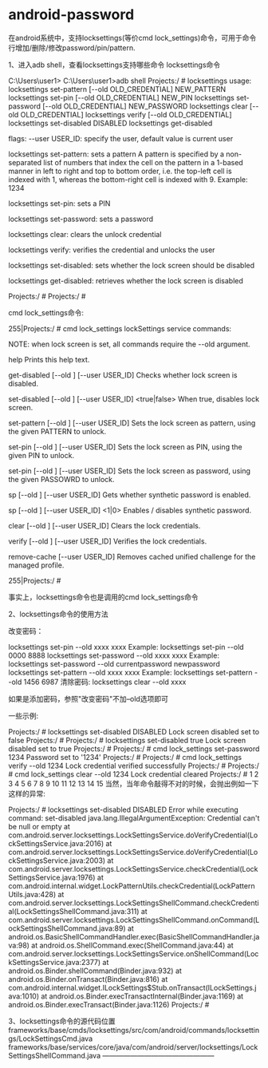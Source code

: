 # android-password
在android系统中，支持locksettings(等价cmd lock_settings)命令，可用于命令行增加/删除/修改password/pin/pattern.

1、进入adb shell，查看locksettings支持哪些命令
locksettings命令

C:\Users\user1>
C:\Users\user1>adb shell
Projects:/ # locksettings
usage: locksettings set-pattern [--old OLD_CREDENTIAL] NEW_PATTERN
       locksettings set-pin [--old OLD_CREDENTIAL] NEW_PIN
       locksettings set-password [--old OLD_CREDENTIAL] NEW_PASSWORD
       locksettings clear [--old OLD_CREDENTIAL]
       locksettings verify [--old OLD_CREDENTIAL]
       locksettings set-disabled DISABLED
       locksettings get-disabled

flags:
       --user USER_ID: specify the user, default value is current user

locksettings set-pattern: sets a pattern
    A pattern is specified by a non-separated list of numbers that index the cell
    on the pattern in a 1-based manner in left to right and top to bottom order,
    i.e. the top-left cell is indexed with 1, whereas the bottom-right cell
    is indexed with 9. Example: 1234

locksettings set-pin: sets a PIN

locksettings set-password: sets a password

locksettings clear: clears the unlock credential

locksettings verify: verifies the credential and unlocks the user

locksettings set-disabled: sets whether the lock screen should be disabled

locksettings get-disabled: retrieves whether the lock screen is disabled

Projects:/ #
Projects:/ #


cmd lock_settings命令:

255|Projects:/ # cmd lock_settings
lockSettings service commands:

NOTE: when lock screen is set, all commands require the --old <CREDENTIAL> argument.

  help
    Prints this help text.

  get-disabled [--old <CREDENTIAL>] [--user USER_ID]
    Checks whether lock screen is disabled.

  set-disabled [--old <CREDENTIAL>] [--user USER_ID] <true|false>
    When true, disables lock screen.

  set-pattern [--old <CREDENTIAL>] [--user USER_ID] <PATTERN>
    Sets the lock screen as pattern, using the given PATTERN to unlock.

  set-pin [--old <CREDENTIAL>] [--user USER_ID] <PIN>
    Sets the lock screen as PIN, using the given PIN to unlock.

  set-pin [--old <CREDENTIAL>] [--user USER_ID] <PASSWORD>
    Sets the lock screen as password, using the given PASSOWRD to unlock.

  sp [--old <CREDENTIAL>] [--user USER_ID]
    Gets whether synthetic password is enabled.

  sp [--old <CREDENTIAL>] [--user USER_ID] <1|0>
    Enables / disables synthetic password.

  clear [--old <CREDENTIAL>] [--user USER_ID]
    Clears the lock credentials.

  verify [--old <CREDENTIAL>] [--user USER_ID]
    Verifies the lock credentials.

  remove-cache [--user USER_ID]
    Removes cached unified challenge for the managed profile.

255|Projects:/ #

事实上，locksettings命令也是调用的cmd lock_settings命令

2、locksettings命令的使用方法


改变密码：

locksettings set-pin --old xxxx xxxx
Example: locksettings set-pin --old 0000 8888
locksettings set-password --old xxxx xxxx
Example: locksettings set-password --old currentpassword newpassword
locksettings set-pattern --old xxxx xxxx
Example: locksettings set-pattern --old 1456 6987
清除密码:
locksettings clear --old xxxx

如果是添加密码，参照"改变密码"不加–old选项即可

一些示例:

Projects:/ # locksettings set-disabled DISABLED
Lock screen disabled set to false
Projects:/ #
Projects:/ # locksettings set-disabled true
Lock screen disabled set to true
Projects:/ #
Projects:/ # cmd lock_settings set-password 1234
Password set to '1234'
Projects:/ #
Projects:/ # cmd lock_settings verify --old 1234
Lock credential verified successfully
Projects:/ #
Projects:/ # cmd lock_settings clear --old 1234
Lock credential cleared
Projects:/ #
1
2
3
4
5
6
7
8
9
10
11
12
13
14
15
当然，当年命令敲得不对的时候，会抛出例如一下这样的异常:

Projects:/ # locksettings set-disabled DISABLED
Error while executing command: set-disabled
java.lang.IllegalArgumentException: Credential can't be null or empty
        at com.android.server.locksettings.LockSettingsService.doVerifyCredential(LockSettingsService.java:2016)
        at com.android.server.locksettings.LockSettingsService.doVerifyCredential(LockSettingsService.java:2003)
        at com.android.server.locksettings.LockSettingsService.checkCredential(LockSettingsService.java:1976)
        at com.android.internal.widget.LockPatternUtils.checkCredential(LockPatternUtils.java:428)
        at com.android.server.locksettings.LockSettingsShellCommand.checkCredential(LockSettingsShellCommand.java:311)
        at com.android.server.locksettings.LockSettingsShellCommand.onCommand(LockSettingsShellCommand.java:89)
        at android.os.BasicShellCommandHandler.exec(BasicShellCommandHandler.java:98)
        at android.os.ShellCommand.exec(ShellCommand.java:44)
        at com.android.server.locksettings.LockSettingsService.onShellCommand(LockSettingsService.java:2377)
        at android.os.Binder.shellCommand(Binder.java:932)
        at android.os.Binder.onTransact(Binder.java:816)
        at com.android.internal.widget.ILockSettings$Stub.onTransact(ILockSettings.java:1010)
        at android.os.Binder.execTransactInternal(Binder.java:1169)
        at android.os.Binder.execTransact(Binder.java:1126)
Projects:/ #

3、locksettings命令的源代码位置
frameworks/base/cmds/locksettings/src/com/android/commands/locksettings/LockSettingsCmd.java
frameworks/base/services/core/java/com/android/server/locksettings/LockSettingsShellCommand.java
————————————————
